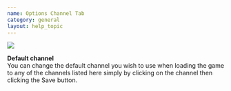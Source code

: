 ```yaml
---
name: Options Channel Tab
category: general
layout: help_topic
---
```

[![](https://lohcdn.com/images/t_optionschannel.jpg)](https://lohcdn.com/images/optionschannel.jpg)

**Default channel**  
You can change the default channel you wish to use when loading the game to any of the channels listed here simply by clicking on the channel then clicking the Save button.